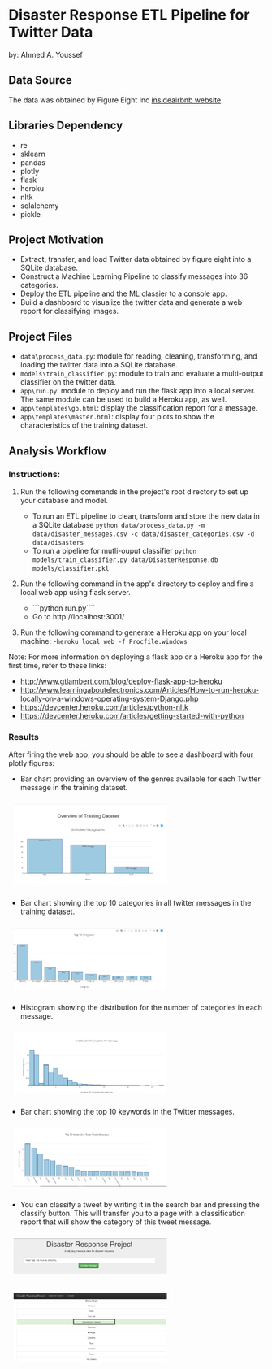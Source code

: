 # Disaster Response ETL Pipeline for Twitter Data

by: Ahmed A. Youssef

## Data Source

The data was obtained by Figure Eight Inc [insideairbnb website](https://www.figure-eight.com)

## Libraries Dependency
- re
- sklearn
- pandas
- plotly
- flask
- heroku
- nltk
- sqlalchemy
- pickle

## Project Motivation

- Extract, transfer, and load Twitter data obtained by figure eight into a SQLite database. 
- Construct a Machine Learning Pipeline to classify messages into 36 categories.
- Deploy the ETL pipeline and the ML classier to a console app.
- Build a dashboard to visualize the twitter data and generate a web report for classifying images.

## Project Files

- ```data\process_data.py```: module for reading, cleaning, transforming, and loading the twitter data into a SQLite database.
- ```models\train_classifier.py```: module to train and evaluate a multi-output classifier on the twitter data.
- ```app\run.py```: module to deploy and run the flask app into a local server. The same module can be used to build a Heroku app, as well. 
- ```app\templates\go.html```: display the classification report for a message. 
- ```app\templates\master.html```: display four plots to show the characteristics of the training dataset. 

## Analysis Workflow

### Instructions:
1. Run the following commands in the project's root directory to set up your database and model.

    - To run an ETL pipeline to clean, transform and store the new data in a SQLite database
        ```python data/process_data.py -m data/disaster_messages.csv -c data/disaster_categories.csv -d data/disasters```
    - To run a pipeline for mutli-ouput classifier
        ```python models/train_classifier.py data/DisasterResponse.db models/classifier.pkl```

2. Run the following command in the app's directory to deploy and fire a local web app using flask server.
    - ```python run.py````
    - Go to http://localhost:3001/

3. Run the following command to generate a Heroku app on your local machine: 
    -````heroku local web -f Procfile.windows````

Note: For more information on deploying a flask app or a Heroku app for the first time, refer to these links:
- http://www.gtlambert.com/blog/deploy-flask-app-to-heroku
- http://www.learningaboutelectronics.com/Articles/How-to-run-heroku-locally-on-a-windows-operating-system-Django.php
- https://devcenter.heroku.com/articles/python-nltk
- https://devcenter.heroku.com/articles/getting-started-with-python

### Results
After firing the web app, you should be able to see a dashboard with four plotly figures:
- Bar chart providing an overview of the genres available for each Twitter message in the training dataset.

<img src="img\Overview of Training Dataset.png"
     alt="Overview of Training Dataset"
     height="60%" width="60%"
     style="margin: 10px;" />

- Bar chart showing the top 10 categories in all twitter messages in the training dataset.

<img src="img\Top 10 Categories.png"
     alt="Top 10 Categories"
     height="60%" width="60%"
     style="margin: 10px;" />

- Histogram showing the distribution for the number of categories in each message.

<img src="img\Categories Per Message.png"
     alt="Categories Per Message"
     height="60%" width="60%"
     style="margin: 10px;" />

- Bar chart showing the top 10 keywords in the Twitter messages.

<img src="img\Top keywords.png"
     alt="Top keywords"
     height="60%" width="60%"
     style="margin: 10px;" />

- You can classify a tweet by writing it in the search bar and pressing the classify button. This will transfer you to a page with a classification report that will show the category of this tweet message. 

<img src="img\Classify.png"
     alt="Classify a message"
     height="60%" width="60%"
     style="margin: 10px;" />


<img src="img\Classify Report.png"
     alt="Classification Report"
     height="60%" width="60%"
     style="margin: 10px;" />